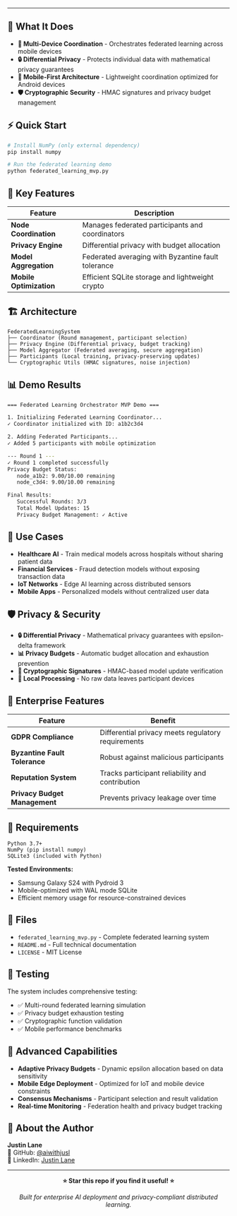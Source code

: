 


---

## 🚀 What It Does

- **🔗 Multi-Device Coordination** - Orchestrates federated learning across mobile devices
- **🔒 Differential Privacy** - Protects individual data with mathematical privacy guarantees
- **📱 Mobile-First Architecture** - Lightweight coordination optimized for Android devices
- **🛡️ Cryptographic Security** - HMAC signatures and privacy budget management

## ⚡ Quick Start

```bash
# Install NumPy (only external dependency)
pip install numpy

# Run the federated learning demo
python federated_learning_mvp.py
```

## 🎯 Key Features

| Feature | Description |
|---------|-------------|
| **Node Coordination** | Manages federated participants and coordinators |
| **Privacy Engine** | Differential privacy with budget allocation |
| **Model Aggregation** | Federated averaging with Byzantine fault tolerance |
| **Mobile Optimization** | Efficient SQLite storage and lightweight crypto |

## 🏗️ Architecture

```
FederatedLearningSystem
├── Coordinator (Round management, participant selection)
├── Privacy Engine (Differential privacy, budget tracking)  
├── Model Aggregator (Federated averaging, secure aggregation)
├── Participants (Local training, privacy-preserving updates)
└── Cryptographic Utils (HMAC signatures, noise injection)
```

## 📊 Demo Results

```bash
=== Federated Learning Orchestrator MVP Demo ===

1. Initializing Federated Learning Coordinator...
✓ Coordinator initialized with ID: a1b2c3d4

2. Adding Federated Participants...
✓ Added 5 participants with mobile optimization

--- Round 1 ---
✓ Round 1 completed successfully
Privacy Budget Status:
   node_a1b2: 9.00/10.00 remaining
   node_c3d4: 9.00/10.00 remaining

Final Results:
   Successful Rounds: 3/3
   Total Model Updates: 15
   Privacy Budget Management: ✓ Active
```

## 🎯 Use Cases

- **Healthcare AI** - Train medical models across hospitals without sharing patient data
- **Financial Services** - Fraud detection models without exposing transaction data
- **IoT Networks** - Edge AI learning across distributed sensors
- **Mobile Apps** - Personalized models without centralized user data

## 🛡️ Privacy & Security

- **🔒 Differential Privacy** - Mathematical privacy guarantees with epsilon-delta framework
- **📊 Privacy Budgets** - Automatic budget allocation and exhaustion prevention
- **🔐 Cryptographic Signatures** - HMAC-based model update verification
- **📱 Local Processing** - No raw data leaves participant devices

## 🔧 Enterprise Features

| Feature | Benefit |
|---------|---------|
| **GDPR Compliance** | Differential privacy meets regulatory requirements |
| **Byzantine Fault Tolerance** | Robust against malicious participants |
| **Reputation System** | Tracks participant reliability and contribution |
| **Privacy Budget Management** | Prevents privacy leakage over time |

## 📱 Requirements

```
Python 3.7+
NumPy (pip install numpy)
SQLite3 (included with Python)
```

**Tested Environments:**
- Samsung Galaxy S24 with Pydroid 3
- Mobile-optimized with WAL mode SQLite
- Efficient memory usage for resource-constrained devices

## 📁 Files

- `federated_learning_mvp.py` - Complete federated learning system
- `README.md` - Full technical documentation
- `LICENSE` - MIT License

## 🧪 Testing

The system includes comprehensive testing:
- ✅ Multi-round federated learning simulation
- ✅ Privacy budget exhaustion testing
- ✅ Cryptographic function validation
- ✅ Mobile performance benchmarks

## 🚀 Advanced Capabilities

- **Adaptive Privacy Budgets** - Dynamic epsilon allocation based on data sensitivity
- **Mobile Edge Deployment** - Optimized for IoT and mobile device constraints
- **Consensus Mechanisms** - Participant selection and result validation
- **Real-time Monitoring** - Federation health and privacy budget tracking

<h2>👤 About the Author</h2>
  <p><strong>Justin Lane</strong><br/>
  🔗 GitHub: <a href="https://github.com/aiwithjusl" target="_blank">@aiwithjusl</a><br/>
  🔗 LinkedIn: <a href="https://www.linkedin.com/in/justin-lane-69b960219" target="_blank">Justin Lane</a><br/>

---

<div align="center">

**⭐ Star this repo if you find it useful! ⭐**

*Built for enterprise AI deployment and privacy-compliant distributed learning.*

</div>
